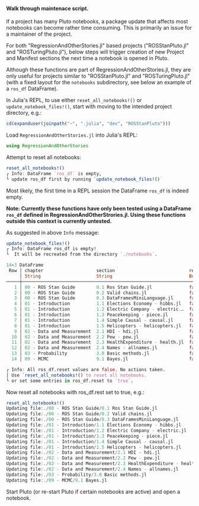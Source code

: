 #### Walk through maintenace script.

If a project has many Pluto notebooks, a package update that affects most notebooks can become rather time consuming. This is primarily an issue for a maintainer of the project.

For both "RegressionAndOtherStories.jl" based projects ("ROSStanPluto.jl" and "ROSTuringPluto.jl"), below steps will trigger creation of new Project and Manifest sections the next time a notebook is opened in Pluto.

Although these functions are part of RegressionAndOtherStories.jl, they are only useful for projects similar to "ROSStanPluto.jl" and "ROSTuringPluto.jl" (with a fixed layout for the `notebooks` subdirectory, see below an example of a `ros_df` DataFrame).

In Julia's REPL, to use either `reset_all_notebooks!()` or `update_notebook_files!()`, start with moving to the intended project directory, e.g.:
```julia
cd(expanduser(joinpath("~", ".julia", "dev", "ROSStanPluto")))
```

Load `RegressionAndOtherStories.jl` into Julia's REPL:
```julia
using RegressionAndOtherStories
```

Attempt to reset all notebooks:
```julia
reset_all_notebooks!()
┌ Info: DataFrame `ros_df` is empty, 
└ update ros_df first by running `update_notebook_files!()`
```

Most likely, the first time in a REPL session the DataFrame `ros_df` is indeed empty. 

**Note: Currently these functions have only been tested using a DataFrame `ros_df` defined in RegressionAndOtherStrories.jl. Using these functions outside this context is currently untested.**

As suggested in above `Info` message:
```julia
update_notebook_files!()
┌ Info: DataFrame ros_df is empty!
└  It will be recreated from the directory `./notebooks`.

14×3 DataFrame
 Row │ chapter                    section                            reset 
     │ String                     String                             Bool  
─────┼─────────────────────────────────────────────────────────────────────
   1 │ 00 - ROS Stan Guide        0.1 Ros Stan Guide.jl              false
   2 │ 00 - ROS Stan Guide        0.2 Valid chains.jl                false
   3 │ 00 - ROS Stan Guide        0.3 DataFramesMiniLanguage.jl      false
   4 │ 01 - Introduction          1.1 Elections Economy - hibbs.jl   false
   5 │ 01 - Introduction          1.2 Electric Company - electric.…  false
   6 │ 01 - Introduction          1.3 Peacekeeping - piece.jl        false
   7 │ 01 - Introduction          1.4 Simple Causal - causal.jl      false
   8 │ 01 - Introduction          1.5 Helicopters - helicopters.jl   false
   9 │ 02 - Data and Measurement  2.1 HDI - hdi.jl                   false
  10 │ 02 - Data and Measurement  2.2 Pew - pew.jl                   false
  11 │ 02 - Data and Measurement  2.3 HealthExpenditure - health.jl  false
  12 │ 02 - Data and Measurement  2.4 Names - allnames.jl            false
  13 │ 03 - Probability           3.0 Basic methods.jl               false
  14 │ 09 - MCMC                  9.1 Bayes.jl                       false

┌ Info: All ros_df.reset values are false. No actions taken. 
│ Use `reset_all_notebooks!()`to reset all notebooks. 
└ or set some entries in ros_df.reset to `true`.
```
Now reset all notebooks with ros_df.rest set to true, e.g.:
```julia
reset_all_notebooks!()
Updating file:./00 - ROS Stan Guide/0.1 Ros Stan Guide.jl
Updating file:./00 - ROS Stan Guide/0.2 Valid chains.jl
Updating file:./00 - ROS Stan Guide/0.3 DataFramesMiniLanguage.jl
Updating file:./01 - Introduction/1.1 Elections Economy - hibbs.jl
Updating file:./01 - Introduction/1.2 Electric Company - electric.jl
Updating file:./01 - Introduction/1.3 Peacekeeping - piece.jl
Updating file:./01 - Introduction/1.4 Simple Causal - causal.jl
Updating file:./01 - Introduction/1.5 Helicopters - helicopters.jl
Updating file:./02 - Data and Measurement/2.1 HDI - hdi.jl
Updating file:./02 - Data and Measurement/2.2 Pew - pew.jl
Updating file:./02 - Data and Measurement/2.3 HealthExpenditure - health.jl
Updating file:./02 - Data and Measurement/2.4 Names - allnames.jl
Updating file:./03 - Probability/3.0 Basic methods.jl
Updating file:./09 - MCMC/9.1 Bayes.jl
```

Start Pluto (or re-start Pluto if certain notebooks are active) and open a notebook.
